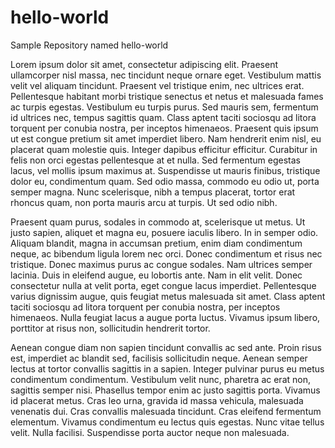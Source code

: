 # hello-world
Sample Repository named hello-world

Lorem ipsum dolor sit amet, consectetur adipiscing elit. Praesent ullamcorper nisl massa, nec tincidunt neque ornare eget. Vestibulum mattis velit vel aliquam tincidunt. Praesent vel tristique enim, nec ultrices erat. Pellentesque habitant morbi tristique senectus et netus et malesuada fames ac turpis egestas. Vestibulum eu turpis purus. Sed mauris sem, fermentum id ultrices nec, tempus sagittis quam. Class aptent taciti sociosqu ad litora torquent per conubia nostra, per inceptos himenaeos. Praesent quis ipsum ut est congue pretium sit amet imperdiet libero. Nam hendrerit enim nisl, eu placerat quam molestie quis. Integer dapibus efficitur efficitur. Curabitur in felis non orci egestas pellentesque at et nulla. Sed fermentum egestas lacus, vel mollis ipsum maximus at. Suspendisse ut mauris finibus, tristique dolor eu, condimentum quam. Sed odio massa, commodo eu odio ut, porta semper magna. Nunc scelerisque, nibh a tempus placerat, tortor erat rhoncus quam, non porta mauris arcu at turpis. Ut sed odio nibh.

Praesent quam purus, sodales in commodo at, scelerisque ut metus. Ut justo sapien, aliquet et magna eu, posuere iaculis libero. In in semper odio. Aliquam blandit, magna in accumsan pretium, enim diam condimentum neque, ac bibendum ligula lorem nec orci. Donec condimentum et risus nec tristique. Donec maximus purus ac congue sodales. Nam ultrices semper lacinia. Duis in eleifend augue, eu lobortis ante. Nam in elit velit. Donec consectetur nulla at velit porta, eget congue lacus imperdiet. Pellentesque varius dignissim augue, quis feugiat metus malesuada sit amet. Class aptent taciti sociosqu ad litora torquent per conubia nostra, per inceptos himenaeos. Nulla feugiat lacus a augue porta luctus. Vivamus ipsum libero, porttitor at risus non, sollicitudin hendrerit tortor.

Aenean congue diam non sapien tincidunt convallis ac sed ante. Proin risus est, imperdiet ac blandit sed, facilisis sollicitudin neque. Aenean semper lectus at tortor convallis sagittis in a sapien. Integer pulvinar purus eu metus condimentum condimentum. Vestibulum velit nunc, pharetra ac erat non, sagittis semper nisi. Phasellus tempor enim ac justo sagittis porta. Vivamus id placerat metus. Cras leo urna, gravida id massa vehicula, malesuada venenatis dui. Cras convallis malesuada tincidunt. Cras eleifend fermentum elementum. Vivamus condimentum eu lectus quis egestas. Nunc vitae tellus velit. Nulla facilisi. Suspendisse porta auctor neque non malesuada.
